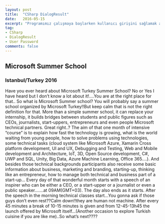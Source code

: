 ```yaml
---
layout: post
title:  "CSharp DialogResult"
date:   2016-05-15
excerpt: "Programımız çalışmaya başlarken kullanıcı girişini sağlamak amacı ile DialogResult yapıyoruz"
tag:
- CSharp 
- DialogResult
- User Password
comments: false
---
```





## Microsoft Summer School

### Istanbul/Turkey 2016

   Have you ever heard about Microsoft Turkey Summer School?
                    No or Yes I have heard but I don’t know a lot about it!....You are at the right place for that..
                    So what is Microsoft Summer school? You will probably say a summer school organized by Microsoft 
                     Turkey!!But keep calm that is not the right definition for that. More than a simple summer school,
                     it can replace your internship, it builds bridges between students and public figures such as CEOs,
                    journalists, start-uppers, entrepreneurs and even people Microsoft technical partners. Great right..?
                      The aim of that one month of intensive “course” is to explain how fast the technology is growing, what is
                     the world waiting from young people, how to solve problems using technologies, some technical tasks 
                    (cloud system like Microsoft Azure, Xamarin Cross platform development, UI and UX, Debugging and Testing, 
                    Web and Mobile development and Architecture, IoT, 3D, Open Source development, C#, UWP and SQL, Unity, 
                    Big Data, Azure Machine Learning, Office 365….).
                    And besides those technical backgrounds participants also receive some basic information about business,
                     marketing and branding, starting-up, thinking like an entrepreneur, how to manage both technical and business 
                    part of a start-up…
                     Every day of that wonderful month starts with a speech of an inspirer who can be either a CEO, or a start-upper
                     or a journalist or even a public speaker…….at 09AM(GMT+03). The day also ends as it starts. After the speech in 
                    the morning technical classes start…You gonna ask if those guys don’t even rest??Calm down!!they are human not 
                    machine. After every 45 minutes a break of 10-15 minutes is given and from 12-45-13h45 the launch offered by
                    Microsoft itself...(Another occasion to explore Turkish cuisine if you are like me)..So what’s next????
                    


